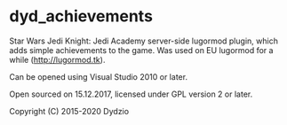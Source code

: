 # dyd_achievements

Star Wars Jedi Knight: Jedi Academy server-side lugormod plugin, which adds simple achievements to the game. Was used on EU lugormod for a while (http://lugormod.tk).

Can be opened using Visual Studio 2010 or later.

Open sourced on 15.12.2017, licensed under GPL version 2 or later.

Copyright (C) 2015-2020 Dydzio
